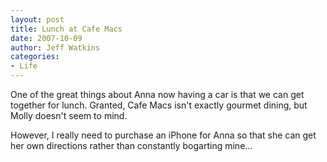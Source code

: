 ```yaml
---
layout: post
title: Lunch at Cafe Macs
date: 2007-10-09
author: Jeff Watkins
categories:
- Life
---
```


One of the great things about Anna now having a car is that we can get together for lunch. Granted, Cafe Macs isn't exactly gourmet dining, but Molly doesn't seem to mind.

However, I really need to purchase an iPhone for Anna so that she can get her own directions rather than constantly bogarting mine...
